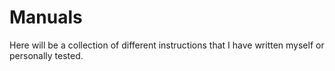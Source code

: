 # Manuals
Here will be a collection of different instructions that I have written myself or personally tested.
